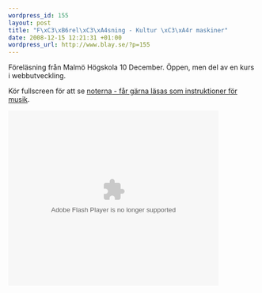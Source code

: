 ```yaml
--- 
wordpress_id: 155
layout: post
title: "F\xC3\xB6rel\xC3\xA4sning - Kultur \xC3\xA4r maskiner"
date: 2008-12-15 12:21:31 +01:00
wordpress_url: http://www.blay.se/?p=155
---
```

Föreläsning från Malmö Högskola 10 December. Öppen, men del av en kurs i webbutveckling.

Kör fullscreen för att se <a class="tt" href="#">noterna<span class="bubble"> - får gärna läsas som instruktioner för musik</span></a>.
<div id="__ss_845604" style="width: 425px; text-align: left;"><object width="425" height="355" data="http://static.slideshare.net/swf/ssplayer2.swf?doc=kulturmaskiner-1229336232104938-1&amp;stripped_title=kulturmaskiner-presentation" type="application/x-shockwave-flash"><param name="allowFullScreen" value="true" /><param name="allowScriptAccess" value="always" /><param name="src" value="http://static.slideshare.net/swf/ssplayer2.swf?doc=kulturmaskiner-1229336232104938-1&amp;stripped_title=kulturmaskiner-presentation" /><param name="allowfullscreen" value="true" /></object></div>

